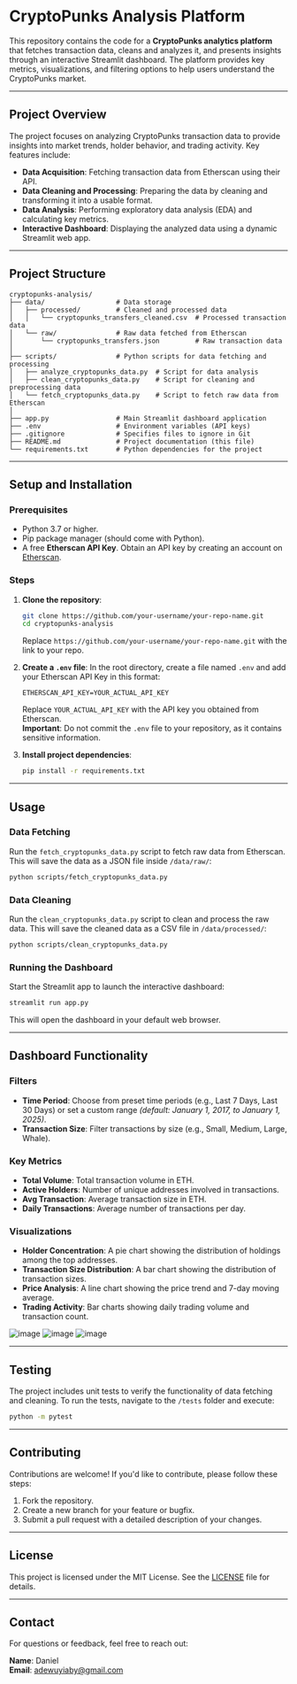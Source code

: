 # CryptoPunks Analysis Platform

This repository contains the code for a **CryptoPunks analytics platform** that fetches transaction data, cleans and analyzes it, and presents insights through an interactive Streamlit dashboard. The platform provides key metrics, visualizations, and filtering options to help users understand the CryptoPunks market.

---

## Project Overview
The project focuses on analyzing CryptoPunks transaction data to provide insights into market trends, holder behavior, and trading activity. Key features include:

- **Data Acquisition**: Fetching transaction data from Etherscan using their API.
- **Data Cleaning and Processing**: Preparing the data by cleaning and transforming it into a usable format.
- **Data Analysis**: Performing exploratory data analysis (EDA) and calculating key metrics.
- **Interactive Dashboard**: Displaying the analyzed data using a dynamic Streamlit web app.

---

## Project Structure
```plaintext
cryptopunks-analysis/
├── data/                  # Data storage
│   ├── processed/         # Cleaned and processed data
│   │   └── cryptopunks_transfers_cleaned.csv  # Processed transaction data
│   └── raw/               # Raw data fetched from Etherscan
│       └── cryptopunks_transfers.json         # Raw transaction data
│
├── scripts/               # Python scripts for data fetching and processing
│   ├── analyze_cryptopunks_data.py  # Script for data analysis
│   ├── clean_cryptopunks_data.py    # Script for cleaning and preprocessing data
│   └── fetch_cryptopunks_data.py    # Script to fetch raw data from Etherscan
│
├── app.py                 # Main Streamlit dashboard application
├── .env                   # Environment variables (API keys)
├── .gitignore             # Specifies files to ignore in Git
├── README.md              # Project documentation (this file)
└── requirements.txt       # Python dependencies for the project
```

---

## Setup and Installation

### Prerequisites
- Python 3.7 or higher.
- Pip package manager (should come with Python).
- A free **Etherscan API Key**. Obtain an API key by creating an account on [Etherscan](https://etherscan.io/).

### Steps
1. **Clone the repository**:
   ```bash
   git clone https://github.com/your-username/your-repo-name.git
   cd cryptopunks-analysis
   ```
   Replace `https://github.com/your-username/your-repo-name.git` with the link to your repo.

2. **Create a `.env` file**:
   In the root directory, create a file named `.env` and add your Etherscan API Key in this format:
   ```plaintext
   ETHERSCAN_API_KEY=YOUR_ACTUAL_API_KEY
   ```
   Replace `YOUR_ACTUAL_API_KEY` with the API key you obtained from Etherscan.  
   **Important**: Do not commit the `.env` file to your repository, as it contains sensitive information.

3. **Install project dependencies**:
   ```bash
   pip install -r requirements.txt
   ```

---

## Usage

### Data Fetching
Run the `fetch_cryptopunks_data.py` script to fetch raw data from Etherscan. This will save the data as a JSON file inside `/data/raw/`:
```bash
python scripts/fetch_cryptopunks_data.py
```

### Data Cleaning
Run the `clean_cryptopunks_data.py` script to clean and process the raw data. This will save the cleaned data as a CSV file in `/data/processed/`:
```bash
python scripts/clean_cryptopunks_data.py
```

### Running the Dashboard
Start the Streamlit app to launch the interactive dashboard:
```bash
streamlit run app.py
```
This will open the dashboard in your default web browser.

---

## Dashboard Functionality

### Filters
- **Time Period**: Choose from preset time periods (e.g., Last 7 Days, Last 30 Days) or set a custom range *(default: January 1, 2017, to January 1, 2025)*.
- **Transaction Size**: Filter transactions by size (e.g., Small, Medium, Large, Whale).

### Key Metrics
- **Total Volume**: Total transaction volume in ETH.
- **Active Holders**: Number of unique addresses involved in transactions.
- **Avg Transaction**: Average transaction size in ETH.
- **Daily Transactions**: Average number of transactions per day.

### Visualizations
- **Holder Concentration**: A pie chart showing the distribution of holdings among the top addresses.
- **Transaction Size Distribution**: A bar chart showing the distribution of transaction sizes.
- **Price Analysis**: A line chart showing the price trend and 7-day moving average.
- **Trading Activity**: Bar charts showing daily trading volume and transaction count.




![image](https://github.com/user-attachments/assets/ea77e37a-bcb9-404f-9177-5f1a445f7694)
![image](https://github.com/user-attachments/assets/0cf3260b-497c-4029-abb0-dba4c7090af3)
![image](https://github.com/user-attachments/assets/eb647105-2868-4316-8d6f-ce9ad65ea36a)

---

## Testing
The project includes unit tests to verify the functionality of data fetching and cleaning. To run the tests, navigate to the `/tests` folder and execute:
```bash
python -m pytest
```

---

## Contributing
Contributions are welcome! If you'd like to contribute, please follow these steps:

1. Fork the repository.
2. Create a new branch for your feature or bugfix.
3. Submit a pull request with a detailed description of your changes.

---

## License
This project is licensed under the MIT License. See the [LICENSE](LICENSE) file for details.

---

## Contact
For questions or feedback, feel free to reach out:

**Name**: Daniel  
**Email**: adewuyiaby@gmail.com
